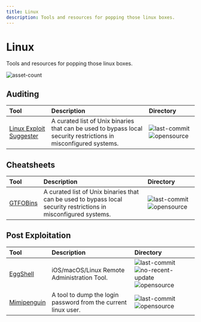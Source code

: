 ```yaml
---
title: Linux
description: Tools and resources for popping those linux boxes.
---
```


# Linux

Tools and resources for popping those linux boxes.

![asset-count](https://img.shields.io/badge/Tools%20%26%20Resources%20Available-4-A65F5F?style=for-the-badge)

## Auditing

| Tool | Description | Directory |
| :--- | :--- | :--- |
| [Linux Exploit Suggester](https://github.com/mzet-/linux-exploit-suggester) | A curated list of Unix binaries that can be used to bypass local security restrictions in misconfigured systems. | ![last-commit](https://img.shields.io/github/last-commit/mzet-/linux-exploit-suggester?color=a65f5f&style=flat-square) ![opensource](../../assets/img/icons/open-source.png) |

## Cheatsheets

| Tool | Description | Directory |
| :--- | :--- | :--- |
| [GTFOBins](https://gtfobins.github.io/) | A curated list of Unix binaries that can be used to bypass local security restrictions in misconfigured systems. | ![last-commit](https://img.shields.io/github/last-commit/GTFOBins/GTFOBins.github.io?color=a65f5f&style=flat-square) ![opensource](../../assets/img/icons/open-source.png) |

## Post Exploitation

| Tool | Description | Directory |
| :--- | :--- | :--- |
| [EggShell](https://github.com/neoneggplant/EggShell) | iOS/macOS/Linux Remote Administration Tool. | ![last-commit](https://img.shields.io/github/last-commit/neoneggplant/EggShell?color=a65f5f&style=flat-square) ![no-recent-update](../../assets/img/icons/aged.png) ![opensource](../../assets/img/icons/open-source.png) |
| [Mimipenguin](https://github.com/huntergregal/mimipenguin) | A tool to dump the login password from the current linux user. | ![last-commit](https://img.shields.io/github/last-commit/huntergregal/mimipenguin?color=a65f5f&style=flat-square) ![opensource](../../assets/img/icons/open-source.png) |


